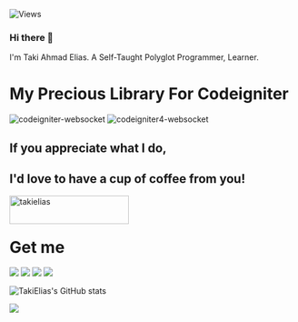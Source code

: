 ![Views](https://komarev.com/ghpvc/?username=takielias&color=blueviolet)

### Hi there 👋

I'm Taki Ahmad Elias. A Self-Taught Polyglot Programmer, Learner.

<!--
**takielias/takielias** is a ✨ _special_ ✨ repository because its `README.md` (this file) appears on your GitHub profile.

Here are some ideas to get you started:

- 🔭 I’m currently working on ...
- 🌱 I’m currently learning ...
- 👯 I’m looking to collaborate on ...
- 🤔 I’m looking for help with ...
- 💬 Ask me about ...
- 📫 How to reach me: ...
- 😄 Pronouns: ...
- ⚡ Fun fact: ...
-->

# My Precious Library For Codeigniter

![codeigniter-websocket][codeigniter-websocket]  ![codeigniter4-websocket][codeigniter4-websocket]


## If you appreciate what I do, 
## I'd love to have a cup of coffee from you!

<a href="https://www.buymeacoffee.com/takielias" target="_blank"> <img align="left" src="https://cdn.buymeacoffee.com/buttons/v2/default-yellow.png" height="50" width="210" alt="takielias" /></a>
</a>
<br>
<br>

# Get me
<a href="mailto:taki.elias@gmail.com"><img src="https://img.icons8.com/fluency/48/000000/send-mass-email.png"/></a>
<a href="https://ebuz.xyz/"><img src="https://img.icons8.com/fluency/48/000000/domain.png"/></a>
<a href="https://twitter.com/takiele"><img src="https://img.icons8.com/fluency/48/000000/twitter-squared.png"/></a>
<a href="https://www.linkedin.com/in/takielias/"><img src="https://img.icons8.com/fluency/48/000000/linkedin.png"/>
</a>

![TakiElias's GitHub stats](https://github-readme-stats.vercel.app/api?username=takielias&show_icons=true&theme=radical)

<img align="left" src="https://github-readme-stats.vercel.app/api/top-langs/?username=takielias&hide=html,css,hack&langs_count=9&show_icons=true&theme=vue-dark">

[codeigniter4-websocket]: https://github-readme-stats.vercel.app/api/pin/?username=takielias&repo=codeigniter4-websocket&theme=jolly&cache_seconds=86400

[codeigniter-websocket]: https://github-readme-stats.vercel.app/api/pin/?username=takielias&repo=codeigniter-websocket&theme=algolia&cache_seconds=86400

